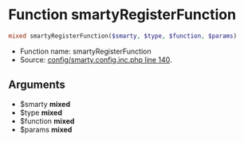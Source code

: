 Function smartyRegisterFunction
===========================





```php
mixed smartyRegisterFunction($smarty, $type, $function, $params)
```

* Function name: smartyRegisterFunction
* Source: [config/smarty.config.inc.php line 140](https://github.com/PrestaShop/PrestaShop/blob/1.5.0.1/config/smarty.config.inc.php#L140).

Arguments
---------

* $smarty **mixed**
* $type **mixed**
* $function **mixed**
* $params **mixed**

